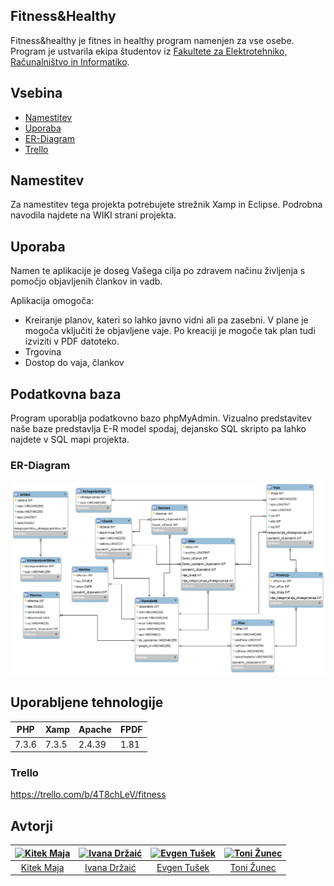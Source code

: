 
## Fitness&Healthy



Fitness&healthy je fitnes in healthy program namenjen za vse osebe. Program je ustvarila ekipa študentov iz [Fakultete za Elektrotehniko, Računalništvo in Informatiko](https://feri.um.si).

## Vsebina

* [Namestitev](#namestitev)
* [Uporaba](#uporaba)
* [ER-Diagram](#ER-Diagram)
* [Trello](#Trello)

## Namestitev
Za namestitev tega projekta potrebujete strežnik Xamp in Eclipse.
Podrobna navodila najdete na WIKI strani projekta.

## Uporaba
Namen te aplikacije je doseg Vašega cilja po zdravem načinu življenja s pomočjo objavljenih člankov in vadb.

Aplikacija omogoča:
* Kreiranje planov, kateri so lahko javno vidni ali pa zasebni. V plane je mogoča vključiti že objavljene vaje.
Po kreaciji je mogoče tak plan tudi izviziti v PDF datoteko.
* Trgovina
* Dostop do vaja, člankov

## Podatkovna baza
Program uporablja podatkovno bazo phpMyAdmin. Vizualno predstavitev naše baze predstavlja E-R model spodaj, dejansko
SQL skripto pa lahko najdete v SQL mapi projekta.

### ER-Diagram
![er_model](https://github.com/KitekMaja/PRK_2_Fitness/blob/master/Prak2BazaER.png)

## Uporabljene tehnologije 

| PHP  | Xamp |Apache|FPDF |
| ------------- | ------------- |------------- |------------- |
| 7.3.6  | 7.3.5  |2.4.39|1.81  |





### Trello
https://trello.com/b/4T8chLeV/fitness


 ## Avtorji
 
[<img alt="Kitek Maja" src="https://avatars2.githubusercontent.com/u/39327068?s=460&v=4" width="117">](https://github.com/KitekMaja)|[<img alt="Ivana Držaić" src="https://avatars2.githubusercontent.com/u/33724686?s=460&v=4" width="117">](https://github.com/ivanadrzaic)|[<img alt="Evgen Tušek" src="https://avatars2.githubusercontent.com/u/39327068?s=460&v=4" width="117">](https://github.com/JazsenEvgen)|[<img alt="Toni Žunec" src="https://avatars1.githubusercontent.com/u/33753063?s=460&v=4" width="117">](https://github.com/ZunecToni)|
:---: |:---: |:---: |:---: |
[Kitek Maja](https://github.com/KitekMaja) |[Ivana Držaić](https://github.com/ivanadrzaic) |[Evgen Tušek](https://github.com/JazsenEvgen) |[Toni Žunec](https://github.com/ZunecToni) |



